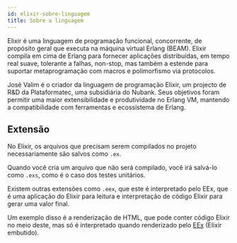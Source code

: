 ```yaml
---
id: elixir-sobre-linguagem
title: Sobre a linguagem
---
```


Elixir é uma linguagem de programação funcional, concorrente, de propósito geral que executa na máquina virtual Erlang (BEAM). Elixir compila em cima de Erlang para fornecer aplicações distribuídas, em tempo real suave, tolerante a falhas, non-stop, mas também a estende para suportar metaprogramação com macros e polimorfismo via protocolos.

José Valim é o criador da linguagem de programação Elixir, um projecto de R&D da Plataformatec, uma subsidiária do Nubank. Seus objetivos foram permitir uma maior extensibilidade e produtividade no Erlang VM, mantendo a compatibilidade com ferramentas e ecossistema de Erlang.

## Extensão

No Elixir, os arquivos que precisam serem compilados no projeto necessariamente são salvos como `.ex`.

Quando você cria um arquivo que não será compilado, você irá salvá-lo como `.exs`, como é o caso dos testes unitários.

Existem outras extensões como `.eex`, que este é interpretado pelo EEx, que é uma aplicação do Elixir para leitura e interpretação de código Elixir para gerar uma valor final.

Um exemplo disso é a renderização de HTML, que pode conter código Elixir no meio deste, mas só é interpretado quando renderizado pelo [EEx](https://elixirschool.com/pt/lessons/specifics/eex/) (Elixir embutido).
